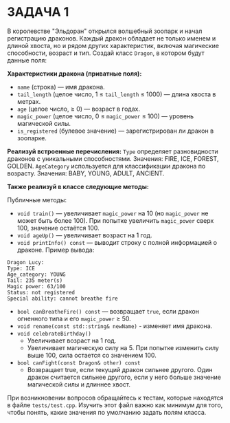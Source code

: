# ЗАДАЧА 1

В королевстве "Эльдоран" открылся волшебный зоопарк и начал регистрацию драконов. Каждый дракон обладает не только именем и длиной хвоста, но и рядом других характеристик, включая магические способности, возраст и тип.
Создай класс `Dragon`, в котором будут данные поля:

__Характеристики дракона (приватные поля):__
- `name` (строка) — имя дракона.
- `tail_length` (целое число, 1 ≤ `tail_length` ≤ 1000) — длина хвоста в метрах.
- `age` (целое число, ≥ 0) — возраст в годах.
- `magic_power` (целое число, 0 ≤ `magic_power` ≤ 100) — уровень магической силы.
- `is_registered` (булевое значение) — зарегистрирован ли дракон в зоопарке.

__Реализуй встроенные перечисления:__
`Type` определяет разновидности драконов с уникальными способностями. Значения:  FIRE, ICE, FOREST, GOLDEN.
`AgeCategory` используется для классификации дракона по возрасту. Значения: ВАВY, YOUNG, ADULT, ANCIENT.

__Также реализуй в классе следующие методы:__

Публичные методы:

- `void train()` — увеличивает `magic_power` на 10 (но `magic_power` не может быть более 100). При попытке увеличить `magic_power` сверх 100, значение остаётся 100.
- `void ageUp()` — увеличивает возраст на 1 год.
- `void printInfo() const` — выводит строку с полной информацией о драконе.
Пример вывода:
``` text
Dragon Lucy:
Type: ICE
Age_category: YOUNG
Tail: 235 meter(s)
Magic power: 63/100
Status: not registered
Special ability: cannot breathe fire
```
- `bool canBreatheFire() const` — возвращает `true`, если дракон огненного типа и его `magic_power` ≥ 50.
- `void rename(const std::string& newName)` - изменяет имя дракона.
- `void celebrateBirthday()`
  - Увеличивает возраст на 1 год.
  - Увеличивает магическую силу на 5. При попытке изменить силу выше 100, сила остается со значением 100.
- `bool canFight(const Dragon& other) const`
  - Возвращает true, если текущий дракон сильнее другого. Один дракон считается сильнее другого, если у него больше значение магической силы и длиннее хвост.

При возникновении вопросов обращайтесь к тестам, которые находятся в файле `tests/test.cpp`. Изучить этот файл важно как минимум для того, чтобы понять, какие значения по умолчанию задать полям класса.
